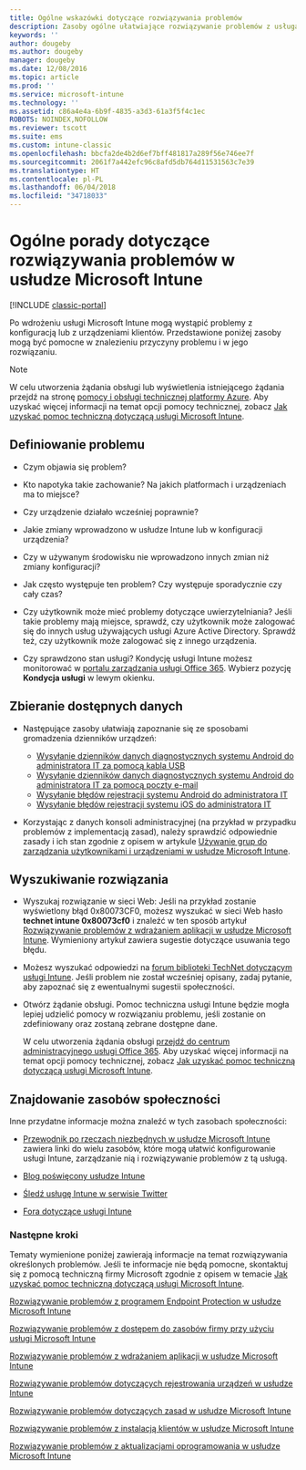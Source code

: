 ```yaml
---
title: Ogólne wskazówki dotyczące rozwiązywania problemów
description: Zasoby ogólne ułatwiające rozwiązywanie problemów z usługą Intune.
keywords: ''
author: dougeby
ms.author: dougeby
manager: dougeby
ms.date: 12/08/2016
ms.topic: article
ms.prod: ''
ms.service: microsoft-intune
ms.technology: ''
ms.assetid: c86a4e4a-6b9f-4835-a3d3-61a3f5f4c1ec
ROBOTS: NOINDEX,NOFOLLOW
ms.reviewer: tscott
ms.suite: ems
ms.custom: intune-classic
ms.openlocfilehash: bbcfa2de4b2d6ef7bff481817a289f56e746ee7f
ms.sourcegitcommit: 2061f7a442efc96c8afd5db764d11531563c7e39
ms.translationtype: HT
ms.contentlocale: pl-PL
ms.lasthandoff: 06/04/2018
ms.locfileid: "34718033"
---
```

# <a name="general-troubleshooting-tips-for-microsoft-intune"></a>Ogólne porady dotyczące rozwiązywania problemów w usłudze Microsoft Intune

[!INCLUDE [classic-portal](../includes/classic-portal.md)]

Po wdrożeniu usługi Microsoft Intune mogą wystąpić problemy z konfiguracją lub z urządzeniami klientów. Przedstawione poniżej zasoby mogą być pomocne w znalezieniu przyczyny problemu i w jego rozwiązaniu.

> [!NOTE]
> W celu utworzenia żądania obsługi lub wyświetlenia istniejącego żądania przejdź na stronę [pomocy i obsługi technicznej platformy Azure](https://ms.portal.azure.com/#blade/Microsoft_Azure_Support/HelpAndSupportBlade/overview). Aby uzyskać więcej informacji na temat opcji pomocy technicznej, zobacz [Jak uzyskać pomoc techniczną dotyczącą usługi Microsoft Intune](how-to-get-support-for-microsoft-intune.md).

## <a name="define-the-problem"></a>Definiowanie problemu

-   Czym objawia się problem?

-   Kto napotyka takie zachowanie? Na jakich platformach i urządzeniach ma to miejsce?

-   Czy urządzenie działało wcześniej poprawnie?

-   Jakie zmiany wprowadzono w usłudze Intune lub w konfiguracji urządzenia?

-   Czy w używanym środowisku nie wprowadzono innych zmian niż zmiany konfiguracji?

-   Jak często występuje ten problem? Czy występuje sporadycznie czy cały czas?

-   Czy użytkownik może mieć problemy dotyczące uwierzytelniania? Jeśli takie problemy mają miejsce, sprawdź, czy użytkownik może zalogować się do innych usług używających usługi Azure Active Directory. Sprawdź też, czy użytkownik może zalogować się z innego urządzenia.

-   Czy sprawdzono stan usługi? Kondycję usługi Intune możesz monitorować w [portalu zarządzania usługi Office 365](https://portal.office.com/Admin/Default.aspx). Wybierz pozycję **Kondycja usługi** w lewym okienku.

## <a name="collect-available-data"></a>Zbieranie dostępnych danych

- Następujące zasoby ułatwiają zapoznanie się ze sposobami gromadzenia dzienników urządzeń:
  - [Wysyłanie dzienników danych diagnostycznych systemu Android do administratora IT za pomocą kabla USB](/intune-user-help/send-diagnostic-data-logs-to-your-it-administrator-using-a-usb-cable-android)
  - [Wysyłanie dzienników danych diagnostycznych systemu Android do administratora IT za pomocą poczty e-mail](/intune-user-help/send-diagnostic-data-logs-to-your-it-administrator-using-email-android)
  - [Wysyłanie błędów rejestracji systemu Android do administratora IT](/intune-user-help/send-enrollment-errors-to-your-it-administrator-android)
  - [Wysyłanie błędów rejestracji systemu iOS do administratora IT](/intune-user-help/send-errors-to-your-it-admin-ios)

- Korzystając z danych konsoli administracyjnej (na przykład w przypadku problemów z implementacją zasad), należy sprawdzić odpowiednie zasady i ich stan zgodnie z opisem w artykule [Używanie grup do zarządzania użytkownikami i urządzeniami w usłudze Microsoft Intune](/intune-classic/deploy-use/use-groups-to-manage-users-and-devices-with-microsoft-intune).

## <a name="research-the-solution"></a>Wyszukiwanie rozwiązania

-   Wyszukaj rozwiązanie w sieci Web: Jeśli na przykład zostanie wyświetlony błąd 0x80073CF0, możesz wyszukać w sieci Web hasło **technet intune 0x80073cf0** i znaleźć w ten sposób artykuł [Rozwiązywanie problemów z wdrażaniem aplikacji w usłudze Microsoft Intune](troubleshoot-app-deployment-problems-in-microsoft-intune.md). Wymieniony artykuł zawiera sugestie dotyczące usuwania tego błędu.

-   Możesz wyszukać odpowiedzi na [forum biblioteki TechNet dotyczącym usługi Intune](https://social.technet.microsoft.com/Forums/en-US/home?forum=microsoftintuneprod).  Jeśli problem nie został wcześniej opisany, zadaj pytanie, aby zapoznać się z ewentualnymi sugestii społeczności.

-   Otwórz żądanie obsługi. Pomoc techniczna usługi Intune będzie mogła lepiej udzielić pomocy w rozwiązaniu problemu, jeśli zostanie on zdefiniowany oraz zostaną zebrane dostępne dane.

    W celu utworzenia żądania obsługi [przejdź do centrum administracyjnego usługi Office 365](https://portal.office.com/admin/default.aspx). Aby uzyskać więcej informacji na temat opcji pomocy technicznej, zobacz [Jak uzyskać pomoc techniczną dotyczącą usługi Microsoft Intune](how-to-get-support-for-microsoft-intune.md).

## <a name="find-community-resources"></a>Znajdowanie zasobów społeczności
Inne przydatne informacje można znaleźć w tych zasobach społeczności:

-   [Przewodnik po rzeczach niezbędnych w usłudze Microsoft Intune](http://social.technet.microsoft.com/wiki/contents/articles/23431.microsoft-intune-survival-guide.aspx) zawiera linki do wielu zasobów, które mogą ułatwić konfigurowanie usługi Intune, zarządzanie nią i rozwiązywanie problemów z tą usługą.

-   [Blog poświęcony usłudze Intune](http://blogs.technet.com/b/windowsintune/)

-   [Śledź usługę Intune w serwisie Twitter](https://twitter.com/MSIntune)

-   [Fora dotyczące usługi Intune](https://social.technet.microsoft.com/Forums/home?category=microsoftintune&filter=alltypes&sort=lastpostdesc)

### <a name="next-steps"></a>Następne kroki
Tematy wymienione poniżej zawierają informacje na temat rozwiązywania określonych problemów. Jeśli te informacje nie będą pomocne, skontaktuj się z pomocą techniczną firmy Microsoft zgodnie z opisem w temacie [Jak uzyskać pomoc techniczną dotyczącą usługi Microsoft Intune](how-to-get-support-for-microsoft-intune.md).

[Rozwiązywanie problemów z programem Endpoint Protection w usłudze Microsoft Intune](troubleshoot-endpoint-protection-in-microsoft-intune.md)

[Rozwiązywanie problemów z dostępem do zasobów firmy przy użyciu usługi Microsoft Intune](troubleshoot-company-resource-access-problems-with-microsoft-intune.md)

[Rozwiązywanie problemów z wdrażaniem aplikacji w usłudze Microsoft Intune](troubleshoot-app-deployment-problems-in-microsoft-intune.md)

[Rozwiązywanie problemów dotyczących rejestrowania urządzeń w usłudze Intune](troubleshoot-device-enrollment-in-intune.md)

[Rozwiązywanie problemów dotyczących zasad w usłudze Microsoft Intune](troubleshoot-policies-in-microsoft-intune.md)

[Rozwiązywanie problemów z instalacją klientów w usłudze Microsoft Intune](troubleshoot-client-setup-in-microsoft-intune.md)

[Rozwiązywanie problemów z aktualizacjami oprogramowania w usłudze Microsoft Intune](troubleshoot-software-updates-in-microsoft-intune.md)
